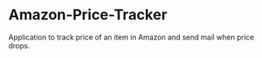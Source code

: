 # Amazon-Price-Tracker
Application to track price of an item in Amazon and send mail when price drops.
